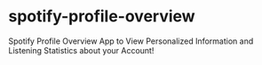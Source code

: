 # spotify-profile-overview
Spotify Profile Overview App to View Personalized Information and Listening Statistics about your Account!
